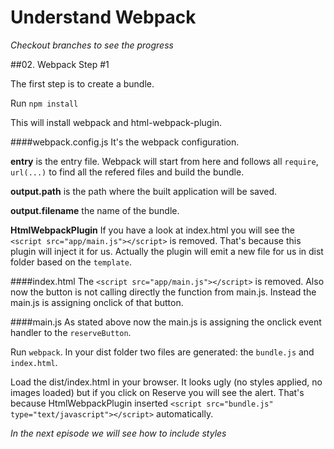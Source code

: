 # Understand Webpack

_Checkout branches to see the progress_

##02. Webpack Step #1

The first step is to create a bundle.

Run ```npm install```

This will install webpack and html-webpack-plugin.

####webpack.config.js
It's the webpack configuration.

**entry** is the entry file. Webpack will start from here and follows all ```require```, ```url(...)``` to find all the refered files and build the bundle.

**output.path** is the path where the built application will be saved.

**output.filename** the name of the bundle.

**HtmlWebpackPlugin** If you have a look at index.html you will see the ```<script src="app/main.js"></script>``` is removed. That's because this plugin will inject it for us. Actually the plugin will emit a new file for us in dist folder based on the ```template```.

####index.html
The ```<script src="app/main.js"></script>``` is removed. Also now the button is not calling directly the function from main.js. Instead the main.js is assigning onclick of that button.

####main.js
As stated above now the main.js is assigning the onclick event handler to the ```reserveButton```.

Run ```webpack```. In your dist folder two files are generated: the ```bundle.js``` and ```index.html```.

Load the dist/index.html in your browser. It looks ugly (no styles applied, no images loaded) but if you click on Reserve you will see the alert. That's because HtmlWebpackPlugin inserted ```<script src="bundle.js" type="text/javascript"></script>``` automatically.

_In the next episode we will see how to include styles_
